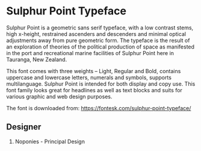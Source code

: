 # Sulphur Point Typeface

Sulphur Point is a geometric sans serif typeface, with a low contrast stems,
high x-height, restrained ascenders and descenders and minimal optical
adjustments away from pure geometric form. The typeface is the result of an
exploration of theories of the political production of space as manifested in
the port and recreational marine facilities of Sulphur Point here in Tauranga,
New Zealand.

This font comes with three weights – Light, Regular and Bold, contains uppercase
and lowercase letters, numerals and symbols, supports multilanguage. Sulphur
Point is intended for both display and copy use.  This font family looks great
for headlines as well as text blocks and suits for various graphic and web
design purposes.

The font is downloaded from:
https://fontesk.com/sulphur-point-typeface/




## Designer
1. Noponies - Principal Design
